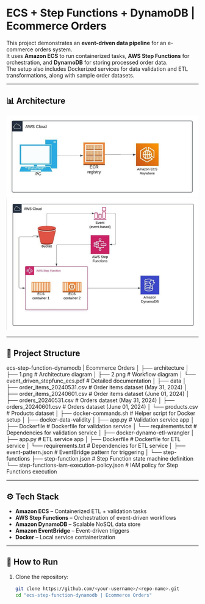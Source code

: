 # ECS + Step Functions + DynamoDB | Ecommerce Orders

This project demonstrates an **event-driven data pipeline** for an e-commerce orders system.  
It uses **Amazon ECS** to run containerized tasks, **AWS Step Functions** for orchestration, and **DynamoDB** for storing processed order data.  
The setup also includes Dockerized services for data validation and ETL transformations, along with sample order datasets.

---

## 📊 Architecture

![Architecture](ecs-step-function-dynamodb%20%7C%20Ecommerce%20Orders/architecture/1.png)  
![Workflow](ecs-step-function-dynamodb%20%7C%20Ecommerce%20Orders/architecture/2.png)

---

## 📂 Project Structure

ecs-step-function-dynamodb | Ecommerce Orders
│
├── architecture
│ ├── 1.png # Architecture diagram
│ ├── 2.png # Workflow diagram
│ └── event_driven_stepfunc_ecs.pdf # Detailed documentation
│
├── data
│ ├── order_items_20240531.csv # Order items dataset (May 31, 2024)
│ ├── order_items_20240601.csv # Order items dataset (June 01, 2024)
│ ├── orders_20240531.csv # Orders dataset (May 31, 2024)
│ ├── orders_20240601.csv # Orders dataset (June 01, 2024)
│ └── products.csv # Products dataset
│
├── docker-commands.sh # Helper script for Docker setup
│
├── docker-data-validity
│ ├── app.py # Validation service app
│ ├── Dockerfile # Dockerfile for validation service
│ └── requirements.txt # Dependencies for validation service
│
├── docker-dynamo-etl-wrangler
│ ├── app.py # ETL service app
│ ├── Dockerfile # Dockerfile for ETL service
│ └── requirements.txt # Dependencies for ETL service
│
├── event-pattern.json # EventBridge pattern for triggering
│
└── step-functions
├── step-function.json # Step Function state machine definition
└── step-functions-iam-execution-policy.json # IAM policy for Step Functions execution


---

## ⚙️ Tech Stack
- **Amazon ECS** – Containerized ETL + validation tasks  
- **AWS Step Functions** – Orchestration of event-driven workflows  
- **Amazon DynamoDB** – Scalable NoSQL data store  
- **Amazon EventBridge** – Event-driven triggers  
- **Docker** – Local service containerization  

---

## 🚀 How to Run
1. Clone the repository:
   ```bash
   git clone https://github.com/<your-username>/<repo-name>.git
   cd "ecs-step-function-dynamodb | Ecommerce Orders"
